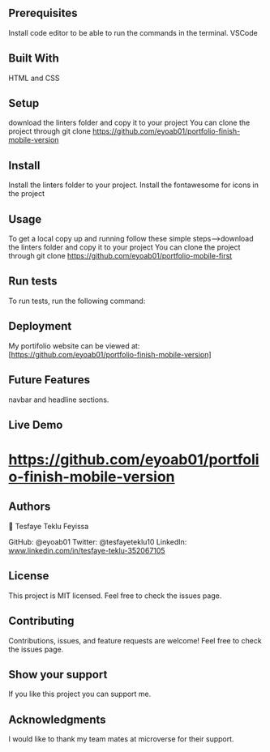 
## Prerequisites
Install code editor to be able to run the commands in the terminal. VSCode

## Built With
HTML and CSS

## Setup
download the linters folder and copy it to your project You can clone the project through git clone https://github.com/eyoab01/portfolio-finish-mobile-version

## Install
Install the linters folder to your project. Install the fontawesome for icons in the project 

## Usage
To get a local copy up and running follow these simple steps-->download the linters folder and copy it to your project You can clone the project through git clone https://github.com/eyoab01/portfolio-mobile-first

## Run tests
To run tests, run the following command:

## Deployment
My portifolio website can be viewed at:  [https://github.com/eyoab01/portfolio-finish-mobile-version]

## Future Features
 navbar and headline sections. 

## Live Demo
# https://github.com/eyoab01/portfolio-finish-mobile-version

## Authors
👤 Tesfaye Teklu Feyissa

GitHub: @eyoab01
Twitter: @tesfayeteklu10
LinkedIn: www.linkedin.com/in/tesfaye-teklu-352067105

## License
This project is MIT licensed.
Feel free to check the issues page.

## Contributing
Contributions, issues, and feature requests are welcome!
Feel free to check the issues page.

## Show your support
If you like this project you can support me.

## Acknowledgments

I would like to thank my team mates at microverse for their support.
